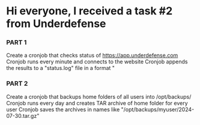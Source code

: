 # Hi everyone, I received a task #2 from Underdefense

### PART 1
Create a cronjob that checks status of https://app.underdefense.com
Cronjob runs every minute and connects to the website
Cronjob appends the results to a "status.log" file in a format
"<current-time> <website-name> <status-code> <request-duration-milisecs>

### PART 2
Create a cronjob that backups home folders of all users into /opt/backups/<user>
Cronjob runs every day and creates TAR archive of home folder for every user
Cronjob saves the archives in names like "/opt/backups/myuser/2024-07-30.tar.gz"